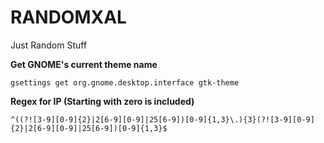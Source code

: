 # RANDOMXAL
Just Random Stuff

**Get GNOME's current theme name**
```
gsettings get org.gnome.desktop.interface gtk-theme
```

**Regex for IP (Starting with zero is included)**
```
^((?![3-9][0-9]{2}|2[6-9][0-9]|25[6-9])[0-9]{1,3}\.){3}(?![3-9][0-9]{2}|2[6-9][0-9]|25[6-9])[0-9]{1,3}$
```
